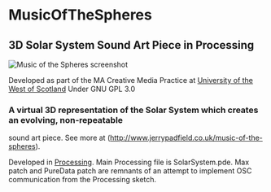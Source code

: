 # MusicOfTheSpheres
## 3D Solar System Sound Art Piece in Processing

![Music of the Spheres screenshot](http://jerrypadfield.co.uk/wp-content/uploads/2017/10/Screen-Shot-2017-12-13-at-18.31.21.png)

Developed as part of the MA Creative Media Practice at [University of the West of Scotland](http://uws.ac.uk)
Under GNU GPL 3.0

### A virtual 3D representation of the Solar System which creates an evolving, non-repeatable
sound art piece. See more at (http://www.jerrypadfield.co.uk/music-of-the-spheres). 

Developed in [Processing](http://processing.org). Main Processing file is SolarSystem.pde. Max patch and PureData patch are remnants of an attempt to implement OSC communication from the Processing sketch.
